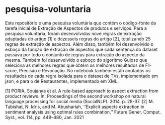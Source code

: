# pesquisa-voluntaria
Este repositório é uma pesquisa voluntária que contém o código-fonte da tarefa inicial de Extração de Aspectos de produtos e serviços. 
Para a pesquisa voluntária, foram desenvolvidas nove regras de extração adaptadas do artigo [1] e dezesseis regras do artigo [2], totalizando 25 regras de extração de aspectos.
Além disso, também foi desenvolvido o esboço da função de extração de aspectos que cada sentença do dataset passava por todo o conjunto de regras para extração do aspecto da mesma.
Também foi desenvolvido o esboço do algoritmo Guloso que seleciona as melhores regras que obtém os melhores resultados de F1-score, Precisão e Revocação.
No notebook também estão anotados os resultados de cada regra isolada para o dataset de TVs, implementado em json, e para o de Restaurantes, implementado em XML.

[1] PORIA, Soujanya et al. A rule-based approach to aspect extraction from product reviews. In: Proceedings of the second workshop on natural language processing for social media (SocialNLP). 2014. p. 28-37.
[2] M. Tubishat, N. Idris, and M. Abushariah, ‘‘Explicit aspects extraction in sentiment analysis using optimal rules combination,’’ Future Gener. Comput. Syst., vol. 114, pp. 448–480, Jan. 2021
